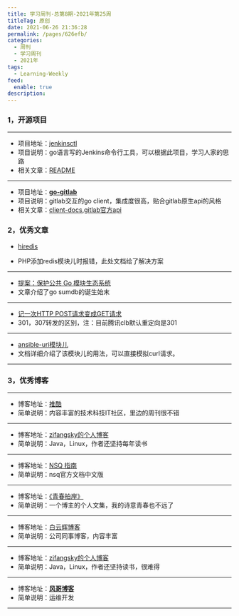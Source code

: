 ```yaml
---
title: 学习周刊-总第8期-2021年第25周
titleTag: 原创
date: 2021-06-26 21:36:28
permalink: /pages/626efb/
categories: 
  - 周刊
  - 学习周刊
  - 2021年
tags: 
  - Learning-Weekly
feed: 
  enable: true
description: 
---
```


### **1，开源项目**

------

- 项目地址：[jenkinsctl](https://github.com/dougsland/jenkinsctl)
- 项目说明：go语言写的Jenkins命令行工具，可以根据此项目，学习人家的思路
- 相关文章：[README](https://github.com/dougsland/jenkinsctl/blob/main/README.md)

----

- 项目地址：**[go-gitlab](https://github.com/xanzy/go-gitlab)**
- 项目说明：gitlab交互的go client，集成度很高，贴合gitlab原生api的风格
- 相关文章：[client-docs](https://pkg.go.dev/github.com/xanzy/go-gitlab#GroupsService),[gitlab官方api](https://docs.gitlab.com/archives/)

### **2，优秀文章**

- [hiredis](http://www.cxyzjd.com/article/u013705128/81708448)

- PHP添加redis模块儿时报错，此处文档给了解决方案

----

 -  [提案：保护公共 Go 模块生态系统](https://go.googlesource.com/proposal/+/master/design/25530-sumdb.md#proxying-a-checksum-database%EF%BC%89%E3%80%82)
 -  文章介绍了go sumdb的诞生始末

----

-  [记一次HTTP POST请求变成GET请求](https://www.jianshu.com/p/3ab8ba6040bc)
-  301，307转发的区别，注：目前腾讯clb默认重定向是301

----

- [ansible-uri模块儿](https://docs.ansible.com/ansible/latest/collections/ansible/builtin/uri_module.html)
- 文档详细介绍了该模块儿的用法，可以直接模拟curl请求。

------

### **3，优秀博客**

------

- 博客地址：[推酷](https://www.tuicool.com/a/)
- 简单说明：内容丰富的技术科技IT社区，里边的周刊很不错

----

- 博客地址：[zifangsky的个人博客](https://www.zifangsky.cn/)
- 简单说明：Java，Linux，作者还坚持每年读书

----

- 博客地址：[NSQ 指南](https://doc.yonyoucloud.com/doc/wiki/project/nsq-guide/index.html)
- 简单说明：nsq官方文档中文版

----

- 博客地址：[《青春拍岸》](https://mobilesite.github.io/corpus/)
- 简单说明：一个博主的个人文集，我的诗意青春也不远了

----

- 博客地址：[白云辉博客](https://www.yuque.com/kshare)
- 简单说明：公司同事博客，内容丰富

---

- 博客地址：[zifangsky的个人博客](https://www.zifangsky.cn/)
- 简单说明：Java，Linux，作者还坚持读书，很难得

---

- 博客地址：[**风哥博客**](https://www.guji.work/)
- 简单说明：运维开发

------